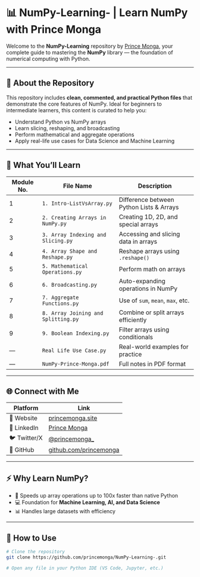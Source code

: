 # 📊 NumPy-Learning- | Learn NumPy with Prince Monga

Welcome to the **NumPy-Learning** repository by [Prince Monga](https://princemonga.site), your complete guide to mastering the **NumPy** library — the foundation of numerical computing with Python.

---

## 📘 About the Repository

This repository includes **clean, commented, and practical Python files** that demonstrate the core features of NumPy. Ideal for beginners to intermediate learners, this content is curated to help you:

- Understand Python vs NumPy arrays
- Learn slicing, reshaping, and broadcasting
- Perform mathematical and aggregate operations
- Apply real-life use cases for Data Science and Machine Learning

---

## 🧠 What You’ll Learn

| Module No. | File Name                         | Description                               |
|------------|-----------------------------------|-------------------------------------------|
| 1          | `1. Intro-ListVsArray.py`         | Difference between Python Lists & Arrays  |
| 2          | `2. Creating Arrays in NumPy.py`  | Creating 1D, 2D, and special arrays       |
| 3          | `3. Array Indexing and Slicing.py`| Accessing and slicing data in arrays      |
| 4          | `4. Array Shape and Reshape.py`   | Reshape arrays using `.reshape()`         |
| 5          | `5. Mathematical Operations.py`   | Perform math on arrays                    |
| 6          | `6. Broadcasting.py`              | Auto-expanding operations in NumPy        |
| 7          | `7. Aggregate Functions.py`       | Use of `sum`, `mean`, `max`, etc.         |
| 8          | `8. Array Joining and Splitting.py` | Combine or split arrays efficiently     |
| 9          | `9. Boolean Indexing.py`          | Filter arrays using conditionals          |
| —          | `Real Life Use Case.py`           | Real-world examples for practice          |
| —          | `NumPy-Prince-Monga.pdf`          | Full notes in PDF format                  |

---

## 🌐 Connect with Me

| Platform       | Link                                      |
|----------------|-------------------------------------------|
| 🔗 Website      | [princemonga.site](https://princemonga.site)       |
| 🧠 LinkedIn     | [Prince Monga](https://www.linkedin.com/in/prince-monga-) |
| 🐦 Twitter/X    | [@princemonga_](https://twitter.com/prince_monga7)       |
| 💼 GitHub       | [github.com/princemonga](https://github.com/prince-monga) |

---

## ⚡ Why Learn NumPy?

- 🚀 Speeds up array operations up to 100x faster than native Python
- 💻 Foundation for **Machine Learning, AI, and Data Science**
- 📊 Handles large datasets with efficiency

---

## 📂 How to Use

```bash
# Clone the repository
git clone https://github.com/princemonga/NumPy-Learning-.git

# Open any file in your Python IDE (VS Code, Jupyter, etc.)


